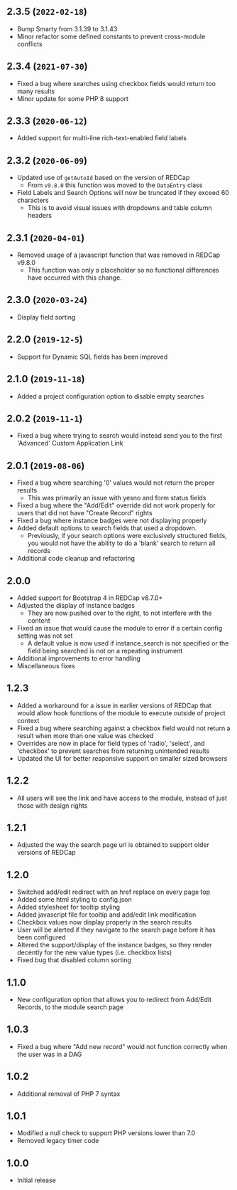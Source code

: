 ## 2.3.5 (`2022-02-18`)
- Bump Smarty from 3.1.39 to 3.1.43
- Minor refactor some defined constants to prevent cross-module conflicts
## 2.3.4 (`2021-07-30`)
- Fixed a bug where searches using checkbox fields would return too many results
- Minor update for some PHP 8 support
## 2.3.3 (`2020-06-12`)
- Added support for multi-line rich-text-enabled field labels
## 2.3.2 (`2020-06-09`)
- Updated use of `getAutoId` based on the version of REDCap
  - From `v9.8.0` this function was moved to the `DataEntry` class
- Field Labels and Search Options will now be truncated if they exceed 60 characters
  - This is to avoid visual issues with dropdowns and table column headers
## 2.3.1 (`2020-04-01`)
- Removed usage of a javascript function that was removed in REDCap v9.8.0
  - This function was only a placeholder so no functional differences have occurred with this change.
## 2.3.0 (`2020-03-24`)
- Display field sorting
## 2.2.0 (`2019-12-5`)
- Support for Dynamic SQL fields has been improved
## 2.1.0 (`2019-11-18`)
- Added a project configuration option to disable empty searches
## 2.0.2 (`2019-11-1`)
- Fixed a bug where trying to search would instead send you to the first 'Advanced' Custom Application Link
## 2.0.1 (`2019-08-06`)
- Fixed a bug where searching '0' values would not return the proper results
  - This was primarily an issue with yesno and form status fields
- Fixed a bug where the "Add/Edit" override did not work properly for users that did not have "Create Record" rights
- Fixed a bug where instance badges were not displaying properly
- Added default options to search fields that used a dropdown.
  - Previously, if your search options were exclusively structured fields, you would not have the ability to do a 'blank' search to return all records
- Additional code cleanup and refactoring
## 2.0.0
- Added support for Bootstrap 4 in REDCap v8.7.0+
- Adjusted the display of instance badges
  - They are now pushed over to the right, to not interfere with the content
- Fixed an issue that would cause the module to error if a certain config setting was not set
  - A default value is now used if instance_search is not specified or the field being searched is not on a repeating instrument
- Additional improvements to error handling
- Miscellaneous fixes
## 1.2.3
- Added a workaround for a issue in earlier versions of REDCap that would allow hook functions of the module to execute outside of project context
- Fixed a bug where searching against a checkbox field would not return a result when more than one value was checked
- Overrides are now in place for field types of 'radio', 'select', and 'checkbox' to prevent searches from returning unintended results
- Updated the UI for better responsive support on smaller sized browsers 
## 1.2.2
- All users will see the link and have access to the module, instead of just those with design rights
## 1.2.1
- Adjusted the way the search page url is obtained to support older versions of REDCap
## 1.2.0
- Switched add/edit redirect with an href replace on every page top
- Added some html styling to config.json
- Added stylesheet for tooltip styling
- Added javascript file for tooltip and add/edit link modification
- Checkbox values now display properly in the search results
- User will be alerted if they navigate to the search page before it has been configured
- Altered the support/display of the instance badges, so they render decently for the new value types (i.e. checkbox lists)
- Fixed bug that disabled column sorting
## 1.1.0
- New configuration option that allows you to redirect from Add/Edit Records, to the module search page
## 1.0.3
- Fixed a bug where "Add new record" would not function correctly when the user was in a DAG
## 1.0.2
- Additional removal of PHP 7 syntax
## 1.0.1
- Modified a null check to support PHP versions lower than 7.0
- Removed legacy timer code
## 1.0.0
- Initial release